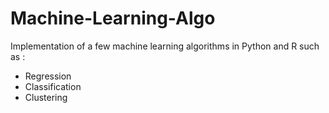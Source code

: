 # Machine-Learning-Algo
Implementation of a few machine learning algorithms in Python and R such as :
- Regression
- Classification
- Clustering

